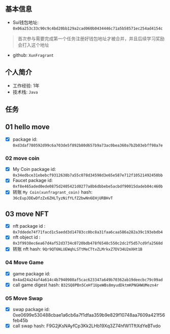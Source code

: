 ## 基本信息
- Sui钱包地址: `0x06a253c33c90c9c4bd20bb129a2cad060b0434446c71a5b58571ec254ad4154c`
> 首次参与需要完成第一个任务注册好钱包地址才被合并，并且后续学习奖励会打入这个地址
- github: `XunFragrant`

## 个人简介
- 工作经验: 1年
- 技术栈: `Java`

## 任务

##   01 hello move  
- [x] package id: `0xd3daf780592d99c6a703de5f892b80d657b9a73ac0bea360a7b2b03ebff98a7e`

### 02 move coin

- [x] My Coin package id: `0x34edbce31ebebcf9312638b7a55c078d34598d3e65e587e712f10521492450bb`
- [x] Faucet package id: `0xf8e465aded0ede0875d2405421d0277a8b6dbbebe5acbdf90015dadeb04c460b`
- [x] 转账 `My Coin(xunfragrant_coin)` hash: `36cEupJDEwDfzZx6ZHLTyzNifYLfZ2bwNn6EHjURBHvT`

##   03 move NFT
- [x] nft package id : `0x7ddede74f71facd1c5aedd3d14783cc0bc8a31faa6caa586a282a39c193ebdb4`
- [x] nft object id : `0x3f9938ec6ea67d4af52d3734c0720bdb478f6548c550c2dc2f5d57cd9fa2568d`
- [x] 转账 nft hash: `9Qr9QT6NLUEWqhLSTtMeCTtvZLMrkxZ7DV34U2mXHt1B` 

### 04 Move Game

- [x] game package id: `0x4ad24a24af4a614c4b7940908af5cac623347a649b70362ab19deecbc79c09ad`
- [x] call game digest hash: `B32SQ8PBn5CeHf1UpeWBs8myudDktmKPNGHWUMezn4r`

### 05 Move Swap

- [x] swap package id: 0xe0699e530488cbae1a6cb6a7f1dfaa359b9e829f10748aa7609a421f56feb45b
- [x] call swap hash: F9G2jKsNAyfCp3Kk2LHb19Xq3Z74hfW1TftXdYeBTvdo